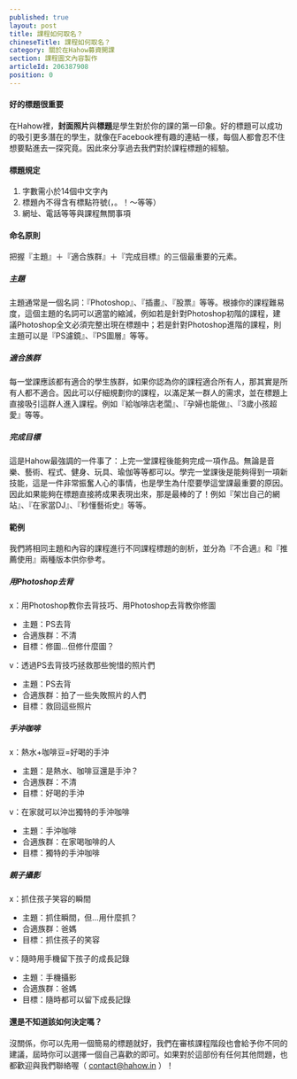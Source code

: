 ```yaml
---
published: true
layout: post
title: 課程如何取名？
chineseTitle: 課程如何取名？
category: 關於在Hahow募資開課
section: 課程圖文內容製作
articleId: 206387908
position: 0
---
```

#### 好的標題很重要

在Hahow裡，**封面照片**與**標題**是學生對於你的課的第一印象。好的標題可以成功的吸引更多潛在的學生，就像在Facebook裡有趣的連結一樣，每個人都會忍不住想要點進去一探究竟。因此來分享過去我們對於課程標題的經驗。

#### 標題規定

1.  字數需小於14個中文字內
2.  標題內不得含有標點符號(，。！～等等）
3.  網址、電話等等與課程無關事項

#### 命名原則

把握『主題』＋『適合族群』＋『完成目標』的三個最重要的元素。

##### 主題

主題通常是一個名詞：『Photoshop』、『插畫』、『股票』等等。根據你的課程難易度，這個主題的名詞可以適當的縮減，例如若是針對Photoshop初階的課程，建議Photoshop全文必須完整出現在標題中；若是針對Photoshop進階的課程，則主題可以是『PS濾鏡』、『PS圖層』等等。

##### 適合族群

每一堂課應該都有適合的學生族群，如果你認為你的課程適合所有人，那其實是所有人都不適合。因此可以仔細規劃你的課程，以滿足某一群人的需求，並在標題上直接吸引這群人進入課程。例如『給咖啡店老闆』、『孕婦也能做』、『3歲小孩超愛』等等。

##### 完成目標 

這是Hahow最強調的一件事了：上完一堂課程後能夠完成一項作品。無論是音樂、藝術、程式、健身、玩具、瑜伽等等都可以。學完一堂課後是能夠得到一項新技能，這是一件非常振奮人心的事情，也是學生為什麼要學這堂課最重要的原因。因此如果能夠在標題直接將成果表現出來，那是最棒的了！例如『架岀自己的網站』、『在家當DJ』、『秒懂藝術史』等等。

#### 範例

我們將相同主題和內容的課程進行不同課程標題的剖析，並分為『不合適』和『推薦使用』兩種版本供你參考。

##### 用Photoshop去背

x：用Photoshop教你去背技巧、用Photoshop去背教你修圖

* 主題：PS去背
* 合適族群：不清
* 目標：修圖...但修什麼圖？

v：透過PS去背技巧拯救那些惋惜的照片們

* 主題：PS去背
* 合適族群：拍了一些失敗照片的人們
* 目標：救回這些照片

##### 手沖咖啡

x：熱水+咖啡豆=好喝的手沖

* 主題：是熱水、咖啡豆還是手沖？
* 合適族群：不清
* 目標：好喝的手沖

v：在家就可以沖岀獨特的手沖咖啡

* 主題：手沖咖啡
* 合適族群：在家喝咖啡的人
* 目標：獨特的手沖咖啡

##### 親子攝影

x：抓住孩子笑容的瞬間

* 主題：抓住瞬間，但...用什麼抓？
* 合適族群：爸媽
* 目標：抓住孩子的笑容

v：隨時用手機留下孩子的成長記錄

* 主題：手機攝影
* 合適族群：爸媽
* 目標：隨時都可以留下成長記錄

#### 還是不知道該如何決定嗎？ 
沒關係，你可以先用一個簡易的標題就好，我們在審核課程階段也會給予你不同的建議，屆時你可以選擇一個自己喜歡的即可。如果對於這部份有任何其他問題，也都歡迎與我們聯絡喔（ contact@hahow.in ）！
